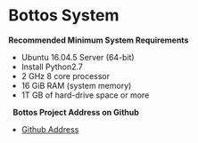 # Bottos System


**Recommended Minimum System Requirements**
- Ubuntu 16.04.5 Server (64-bit)
- Install Python2.7
- 2 GHz 8 core processor
- 16 GiB RAM (system memory)
- 1T GB of hard-drive space or more

&nbsp;
**Bottos Project Address on Github**
- [Github Address](https://github.com/bottos-project)


